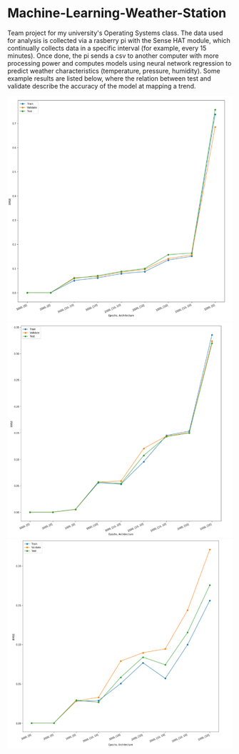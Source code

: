 # Machine-Learning-Weather-Station

Team project for my university's Operating Systems class. The data used for analysis is collected via a rasberry pi with the Sense HAT module, which continually collects data in a specific interval (for example, every 15 minutes). Once done, the pi sends a csv to another computer with more processing power and computes models using neural network regression to predict weather characteristics (temperature, pressure, humidity). Some example results are listed below, where the relation between test and validate describe the accuracy of the model at mapping a trend.

![](https://github.com/j-lindsay/Machine-Learning-Weather-Station/blob/master/Humidity%20Chart.PNG)
![](https://github.com/j-lindsay/Machine-Learning-Weather-Station/blob/master/Pressure%20Chart.PNG)
![](https://github.com/j-lindsay/Machine-Learning-Weather-Station/blob/master/Temperature%20Chart.PNG)
